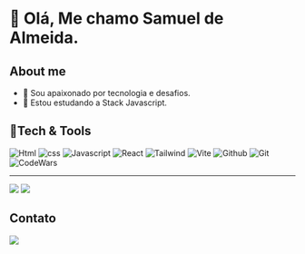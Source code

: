 # :wave: Olá, Me chamo Samuel de Almeida.

## About me
  * :telescope: Sou apaixonado por tecnologia e desafios.<br/>
  * :seedling: Estou estudando a Stack Javascript.

## :wrench:Tech & Tools

<span>
 <img src="https://img.shields.io/badge/HTML5-E34F26?style=for-the-badge&logo=html5&logoColor=white" alt="Html" title="html">
 <img src="https://img.shields.io/badge/CSS3-1572B6?style=for-the-badge&logo=css3&logoColor=white" alt="css" title="css">
 <img src="https://img.shields.io/badge/JavaScript-323330?style=for-the-badge&logo=javascript&logoColor=F7DF1E" alt="Javascript" title="Javascript">
 <img src="https://img.shields.io/badge/React-20232A?style=for-the-badge&logo=react&logoColor=61DAFB" alt="React">
 <img src="https://img.shields.io/badge/Tailwind_CSS-38B2AC?style=for-the-badge&logo=tailwind-css&logoColor=white" alt="Tailwind"/>
 <img src="https://img.shields.io/badge/Vite-B73BFE?style=for-the-badge&logo=vite&logoColor=FFD62E" alt="Vite"/>
 <img src="https://img.shields.io/badge/GitHub-100000?style=for-the-badge&logo=github&logoColor=white" alt="Github">
 <img src="https://img.shields.io/badge/GIT-E44C30?style=for-the-badge&logo=git&logoColor=white" alt="Git">
</span>

<div>
 <img src="https://www.codewars.com/users/SamuelAlmeidaS/badges/large" alt="CodeWars">
</div>

----
<img src="https://github-readme-stats.vercel.app/api?username=SamuelAlmeidaS&show_icons=true&theme=radical">
<img src="https://github-readme-stats.vercel.app/api/top-langs/?username=SamuelAlmeidaS&layout=radical">

## Contato
<a href="https://www.linkedin.com/in/samuel-almeida-60071124b/"><img src="https://img.shields.io/badge/LinkedIn-0077B5?style=for-the-badge&logo=linkedin&logoColor=white"></a>

